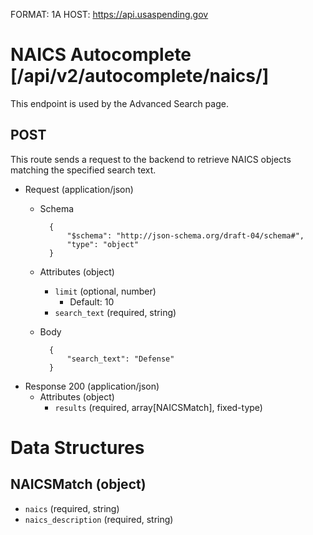 FORMAT: 1A
HOST: https://api.usaspending.gov

# NAICS Autocomplete [/api/v2/autocomplete/naics/]

This endpoint is used by the Advanced Search page.

## POST

This route sends a request to the backend to retrieve NAICS objects matching the specified search text.

+ Request (application/json)
    + Schema

            {
                "$schema": "http://json-schema.org/draft-04/schema#",
                "type": "object"
            }

    + Attributes (object)
        + `limit` (optional, number)
            + Default: 10
        + `search_text` (required, string)
    + Body

            {
                "search_text": "Defense"
            }

+ Response 200 (application/json)
    + Attributes (object)
        + `results` (required, array[NAICSMatch], fixed-type)

# Data Structures

## NAICSMatch (object)
+ `naics` (required, string)
+ `naics_description` (required, string)
